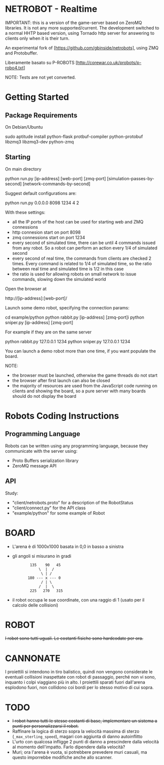 NETROBOT - Realtime
===================

IMPORTANT: this is a version of the game-server based on ZeroMQ libraries. 
It is not any more supported/current.
The development switched to a normal HHTP based version, using Tornado http server
for answering to clients only when it is their turn.

An experimental fork of [https://github.com/gbinside/netrobots], using ZMQ and Protobuffer.

Liberamente basato su P-ROBOTS [http://corewar.co.uk/probots/p-robo4.txt]

NOTE: Tests are not yet converted.

Getting Started
===============

Package Requirements
--------------------

On Debian/Ubuntu

  sudo aptitude install python-flask protbuf-compiler python-protobuf libzmq3 libzmq3-dev python-zmq

Starting
--------

On main directory

  python run.py [ip-address] [web-port] [zmq-port] [simulation-passes-by-second] [network-commands-by-second]

Suggest default configurations are:

  python run.py 0.0.0.0 8098 1234 4 2

With these settings:
* all the IP ports of the host can be used for starting web and ZMQ connessions
* http connesion start on port 8098
* zmq connessions start on port 1234
* every second of simulated time, there can be until 4 commands issued from any robot. So a robot can perform an action every 1/4 of simulated second
* every second of real time, the commands from clients are checked 2 times. Every command is related to 1/4 of simulated time, so the ratio between real time and simulated time is 1/2 in this case
* the ratio is used for allowing robots on small network to issue commands, slowing down the simulated world

Open the browser at

  http://[ip-address]:[web-port]/

Launch some demo robot, specifying the connection params:

  cd example/python
  python rabbit.py [ip-address] [zmq-port]i
  python sniper.py [ip-address] [zmq-port]

For example if they are on the same server

  python rabbit.py 127.0.0.1 1234
  python sniper.py 127.0.0.1 1234

You can launch a demo robot more than one time, if you want populate the board.

NOTE:
* the browser must be launched, otherwise the game threads do not start
* the browser after first launch can also be closed
* the majority of resources are used from the JavaScript code running on clients and showing the board, so a pure server with many boards should do not display the board

Robots Coding Instructions
==========================

Programming Language
--------------------

Robots can be written using any programming language, because they communicate with the server using:
* Proto Buffers serialization library
* ZeroMQ message API

API
---

Study:
* "client/netrobots.proto" for a description of the RobotStatus
* "client/connect.py" for the API class
* "example/python" for some example of Robot

BOARD
=====
* L'arena è di 1000x1000 basata in 0,0 in basso a sinistra
* gli angoli si misurano in gradi

              135    90   45
                  \  |  /
                   \ | /
             180 --- x --- 0
                   / | \
                  /  |  \
              225   270   315

* il robot occupa le sue coordinate, con una raggio di 1 (usato per il calcolo delle collisioni)

ROBOT
======

~~I robot sono tutti uguali. Le costanti fisiche sono hardcodate per ora.~~

CANNONATE
=========

I proiettili si intendono in tiro balistico, quindi non vengono considerate le eventuali collisioni inaspettate con robot di passaggio,
 perché non vi sono, inquanto i colpi viaggiano più in alto.
I proiettili sparati fuori dall'arena esplodono fuori, non collidono coi bordi per lo stesso motivo di cui sopra.

TODO
=====

* ~~I robot hanno tutti le stesse costanti di base, implementare un sistema a punti per personalizzarsi il robot.~~
* Raffinare la logica di sterzo sopra la velocità massima di sterzo (`_max_sterling_speed`), magari con aggiunta di danno autoinflitto
* L'urto con qualcosa infligge 2 punti di danno a prescindere dalla velocità al momento dell'impatto. Farlo dipendere dalla velocità?
* Muri; ora l'arena è vuota, si potrebbere prevedere muri casuali, ma questo imporrebbe modifiche anche allo scanner.
